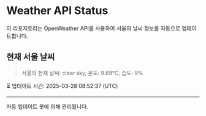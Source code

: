 
# Weather API Status

이 리포지토리는 OpenWeather API를 사용하여 서울의 날씨 정보를 자동으로 업데이트합니다.

## 현재 서울 날씨
> 서울의 현재 날씨: clear sky, 온도: 9.69°C, 습도: 9%

⏳ 업데이트 시간: 2025-03-28 08:52:37 (UTC)

---
자동 업데이트 봇에 의해 관리됩니다.
